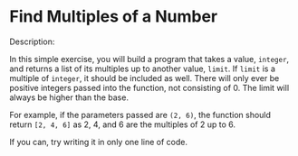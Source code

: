 # Find Multiples of a Number
Description:

In this simple exercise, you will build a program that takes a value, ```integer```, and returns a list of its multiples up to another value, ```limit```. If ```limit``` is a multiple of ```integer```, it should be included as well. There will only ever be positive integers passed into the function, not consisting of 0. The limit will always be higher than the base.

For example, if the parameters passed are ```(2, 6)```, the function should return ```[2, 4, 6]``` as 2, 4, and 6 are the multiples of 2 up to 6.

If you can, try writing it in only one line of code.
